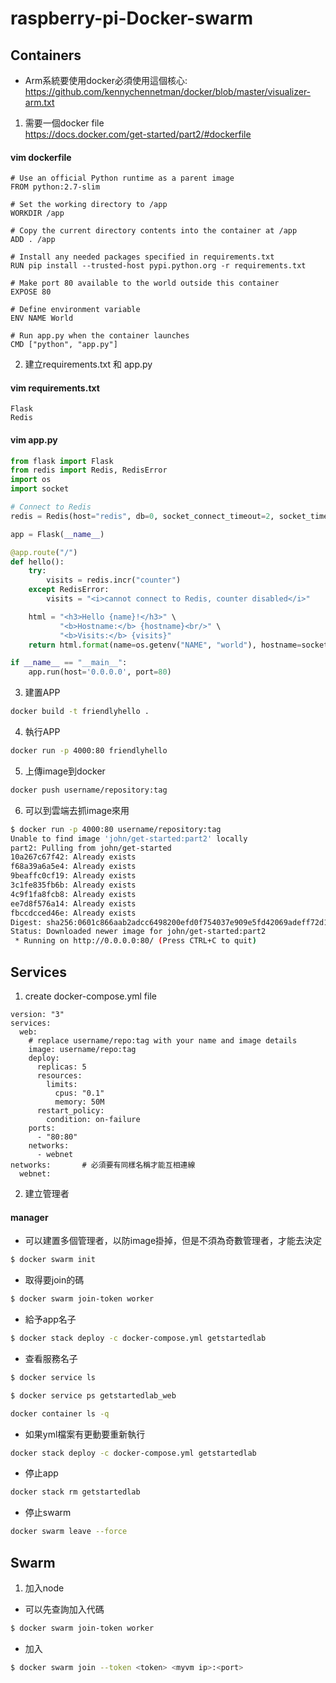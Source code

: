 # raspberry-pi-Docker-swarm
## Containers
- Arm系統要使用docker必須使用這個核心:
  https://github.com/kennychennetman/docker/blob/master/visualizer-arm.txt

1.	需要一個docker file   
https://docs.docker.com/get-started/part2/#dockerfile
#### vim dockerfile
```vim
# Use an official Python runtime as a parent image
FROM python:2.7-slim

# Set the working directory to /app
WORKDIR /app

# Copy the current directory contents into the container at /app
ADD . /app

# Install any needed packages specified in requirements.txt
RUN pip install --trusted-host pypi.python.org -r requirements.txt

# Make port 80 available to the world outside this container
EXPOSE 80

# Define environment variable
ENV NAME World

# Run app.py when the container launches
CMD ["python", "app.py"]
```
2.	建立requirements.txt 和 app.py
#### vim requirements.txt
```vim
Flask
Redis
```
#### vim app.py
```python
from flask import Flask
from redis import Redis, RedisError
import os
import socket

# Connect to Redis
redis = Redis(host="redis", db=0, socket_connect_timeout=2, socket_timeout=2)

app = Flask(__name__)

@app.route("/")
def hello():
    try:
        visits = redis.incr("counter")
    except RedisError:
        visits = "<i>cannot connect to Redis, counter disabled</i>"

    html = "<h3>Hello {name}!</h3>" \
           "<b>Hostname:</b> {hostname}<br/>" \
           "<b>Visits:</b> {visits}"
    return html.format(name=os.getenv("NAME", "world"), hostname=socket.gethostname(), visits=visits)

if __name__ == "__main__":
    app.run(host='0.0.0.0', port=80)
```
3.	建置APP
```Bash
docker build -t friendlyhello .
```
4. 執行APP
```Bash
docker run -p 4000:80 friendlyhello
```

5. 上傳image到docker
```Bash
docker push username/repository:tag
```
6. 可以到雲端去抓image來用
```Bash
$ docker run -p 4000:80 username/repository:tag
Unable to find image 'john/get-started:part2' locally
part2: Pulling from john/get-started
10a267c67f42: Already exists
f68a39a6a5e4: Already exists
9beaffc0cf19: Already exists
3c1fe835fb6b: Already exists
4c9f1fa8fcb8: Already exists
ee7d8f576a14: Already exists
fbccdcced46e: Already exists
Digest: sha256:0601c866aab2adcc6498200efd0f754037e909e5fd42069adeff72d1e2439068
Status: Downloaded newer image for john/get-started:part2
 * Running on http://0.0.0.0:80/ (Press CTRL+C to quit)
```

## Services
1. create docker-compose.yml file
```vim
version: "3"
services:
  web:
    # replace username/repo:tag with your name and image details
    image: username/repo:tag
    deploy:
      replicas: 5
      resources:
        limits:
          cpus: "0.1"
          memory: 50M
      restart_policy:
        condition: on-failure
    ports:
      - "80:80"
    networks:
      - webnet
networks:       # 必須要有同樣名稱才能互相連線
  webnet:
```
2. 建立管理者
#### manager 
- 可以建置多個管理者，以防image掛掉，但是不須為奇數管理者，才能去決定
```Bash
$ docker swarm init
```
- 取得要join的碼
```Bash
$ docker swarm join-token worker
```
- 給予app名子
```Bash
$ docker stack deploy -c docker-compose.yml getstartedlab
```
- 查看服務名子
```Bash
$ docker service ls
```
```Bash
$ docker service ps getstartedlab_web
```
```Bash
docker container ls -q
```
- 如果yml檔案有更動要重新執行
```Bash
docker stack deploy -c docker-compose.yml getstartedlab
```
- 停止app
```Bash
docker stack rm getstartedlab
```
- 停止swarm
```Bash
docker swarm leave --force
```
## Swarm
1. 加入node
- 可以先查詢加入代碼
```Bash
$ docker swarm join-token worker
```
- 加入
```Bash
$ docker swarm join --token <token> <myvm ip>:<port>
```
